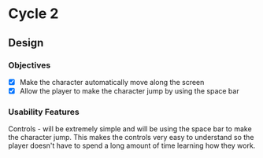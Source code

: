 # Cycle 2

## Design

### Objectives

* [x] Make the character automatically move along the screen
* [x] Allow the player to make the character jump by using the space bar

### Usability Features

Controls - will be extremely simple and will be using the space bar to make the character jump. This makes the controls very easy to understand so the player doesn't have to spend a long amount of time learning how they work.
